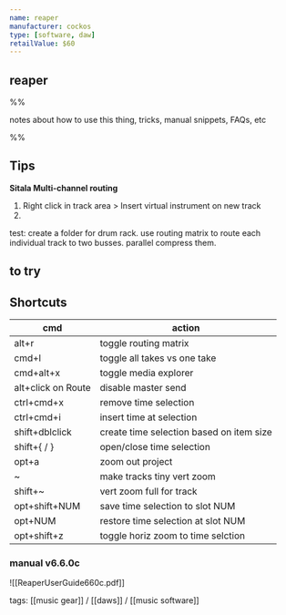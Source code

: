 ```yaml
---
name: reaper
manufacturer: cockos
type: [software, daw]
retailValue: $60
---
```


## reaper

%%

notes about how to use this thing, tricks, manual snippets, FAQs, etc

%%

## Tips

**Sitala Multi-channel routing**

1. Right click in track area > Insert virtual instrument on new track
2.

test: create a folder for drum rack. use routing matrix to route each individual
track to two busses. parallel compress them.

## to try


## Shortcuts

| cmd                | action                                   |
|--------------------|------------------------------------------|
| alt+r              | toggle routing matrix                    |
| cmd+l              | toggle all takes vs one take             |
| cmd+alt+x          | toggle media explorer                    |
| alt+click on Route | disable master send                      |
| ctrl+cmd+x         | remove time selection                    |
| ctrl+cmd+i         | insert time at selection                 |
| shift+dblclick     | create time selection based on item size |
| shift+{ / }        | open/close time selection                |
| opt+a              | zoom out project                         |
| ~                  | make tracks tiny vert zoom               |
| shift+~            | vert zoom full for track                 |
| opt+shift+NUM      | save time selection to slot NUM          |
| opt+NUM            | restore time selection at slot NUM       |
| opt+shift+z        | toggle horiz zoom to time selction       |

### manual v6.6.0c
 
 ![[ReaperUserGuide660c.pdf]]

tags: [[music gear]] / [[daws]] / [[music software]]